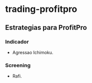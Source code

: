 # trading-profitpro
## Estrategias para ProfitPro

### Indicador
- Agressao Ichimoku.
### Screening
- Rafi.
